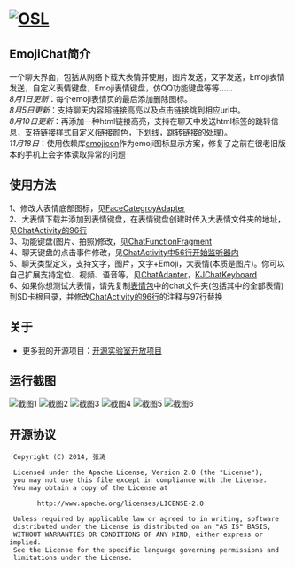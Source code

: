 [![OSL](https://kymjs.com/qiniu/image/logo3.png)](https://www.kymjs.com/works/)  
=================

## EmojiChat简介
一个聊天界面，包括从网络下载大表情并使用，图片发送，文字发送，Emoji表情发送，自定义表情键盘，Emoji表情键盘，仿QQ功能键盘等等……  
*8月1日更新*：每个emoji表情页的最后添加删除图标。  
*8月5日更新*：支持聊天内容超链接高亮以及点击链接跳到相应url中。  
*8月10日更新*：再添加一种html链接高亮，支持在聊天中发送html标签的跳转信息，支持链接样式自定义(链接颜色，下划线，跳转链接的处理)。  
*11月18日*：使用依赖库[emojicon](https://github.com/rockerhieu/emojicon)作为emoji图标显示方案，修复了之前在很老旧版本的手机上会字体读取异常的问题

## 使用方法
1、修改大表情底部图标，见[FaceCategroyAdapter](https://github.com/kymjs/EmojiChat/blob/master/chat/src/main/java/org/kymjs/chat/adapter/FaceCategroyAdapter.java)  
2、大表情下载并添加到表情键盘，在表情键盘创建时传入大表情文件夹的地址，见[ChatActivity的96行](https://github.com/kymjs/EmojiChat/blob/master/chat/src/main/java/org/kymjs/chat/ChatActivity.java)  
3、功能键盘(图片、拍照)修改，见[ChatFunctionFragment](https://github.com/kymjs/EmojiChat/blob/master/chat/src/main/java/org/kymjs/chat/ChatFunctionFragment.java)  
4、聊天键盘的点击事件修改，见[ChatActivity中56行开始监听器内](https://github.com/kymjs/EmojiChat/blob/master/chat/src/main/java/org/kymjs/chat/ChatActivity.java)  
5、聊天类型定义，支持文字，图片，文字+Emoji，大表情(本质是图片)。你可以自己扩展支持定位、视频、语音等。见[ChatAdapter](https://github.com/kymjs/EmojiChat/blob/master/chat/src/main/java/org/kymjs/chat/adapter/ChatAdapter.java)，[KJChatKeyboard](https://github.com/kymjs/EmojiChat/blob/master/chat/src/main/java/org/kymjs/chat/widget/KJChatKeyboard.java)  
6、如果你想测试大表情，请先复制[表情包](https://github.com/kymjs/EmojiChat/tree/master/bigFaceImage)中的chat文件夹(包括其中的全部表情)到SD卡根目录，并修改[ChatActivity的96行](https://github.com/kymjs/EmojiChat/blob/master/chat/src/main/java/org/kymjs/chat/ChatActivity.java)的注释与97行替换     

## 关于
* 更多我的开源项目：[开源实验室开放项目](https://www.kymjs.com/)

## 运行截图
![截图1](http://kymjs.com/qiniu/image/emojichat/Screenshot_1.png)
![截图2](http://kymjs.com/qiniu/image/emojichat/Screenshot_2.png)
![截图3](http://kymjs.com/qiniu/image/emojichat/Screenshot_3.png)
![截图4](http://kymjs.com/qiniu/image/emojichat/Screenshot_4.png)
![截图5](http://kymjs.com/qiniu/image/emojichat/Screenshot_5.png)
![截图6](http://kymjs.com/qiniu/image/emojichat/Screenshot_6.png)

## 开源协议
```
 Copyright (C) 2014, 张涛
 
 Licensed under the Apache License, Version 2.0 (the "License");
 you may not use this file except in compliance with the License.
 You may obtain a copy of the License at

       http://www.apache.org/licenses/LICENSE-2.0

 Unless required by applicable law or agreed to in writing, software
 distributed under the License is distributed on an "AS IS" BASIS,
 WITHOUT WARRANTIES OR CONDITIONS OF ANY KIND, either express or implied.
 See the License for the specific language governing permissions and
 limitations under the License.
 ```
